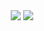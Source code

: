 <div align="center">
<img src="https://img.shields.io/badge/Python-FFD43B?style=flat-square&logo=Python&logoColor=#306998"/>
<img src="http://mazandi.herokuapp.com/api?handle={jike246}&theme=warm"/>
</div>
